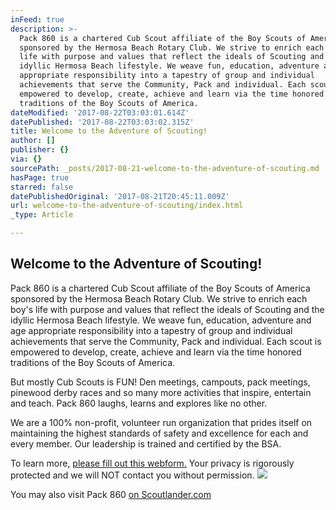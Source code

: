```yaml
---
inFeed: true
description: >-
  Pack 860 is a chartered Cub Scout affiliate of the Boy Scouts of America
  sponsored by the Hermosa Beach Rotary Club. We strive to enrich each boy’s
  life with purpose and values that reflect the ideals of Scouting and the
  idyllic Hermosa Beach lifestyle. We weave fun, education, adventure and age
  appropriate responsibility into a tapestry of group and individual
  achievements that serve the Community, Pack and individual. Each scout is
  empowered to develop, create, achieve and learn via the time honored
  traditions of the Boy Scouts of America.
dateModified: '2017-08-22T03:03:01.614Z'
datePublished: '2017-08-22T03:03:02.315Z'
title: Welcome to the Adventure of Scouting!
author: []
publisher: {}
via: {}
sourcePath: _posts/2017-08-21-welcome-to-the-adventure-of-scouting.md
hasPage: true
starred: false
datePublishedOriginal: '2017-08-21T20:45:11.009Z'
url: welcome-to-the-adventure-of-scouting/index.html
_type: Article

---
```

## Welcome to the Adventure of Scouting!

Pack 860 is a chartered Cub Scout affiliate of the Boy Scouts of America sponsored by the Hermosa Beach Rotary Club. We strive to enrich each boy's life with purpose and values that reflect the ideals of Scouting and the idyllic Hermosa Beach lifestyle. We weave fun, education, adventure and age appropriate responsibility into a tapestry of group and individual achievements that serve the Community, Pack and individual. Each scout is empowered to develop, create, achieve and learn via the time honored traditions of the Boy Scouts of America.

But mostly Cub Scouts is FUN! Den meetings, campouts, pack meetings, pinewood derby races and so many more activities that inspire, entertain and teach. Pack 860 laughs, learns and explores like no other.

We are a 100% non-profit, volunteer run organization that prides itself on maintaining the highest standards of safety and excellence for each and every member. Our leadership is trained and certified by the BSA.

To learn more, [please fill out this webform.][0] Your privacy is rigorously protected and we will NOT contact you without permission.
![](https://the-grid-user-content.s3-us-west-2.amazonaws.com/f7fc2bcc-bf43-4380-b22c-45d166d40f02.jpg)

You may also visit Pack 860 [on Scoutlander.com][1]

[0]: https://docs.google.com/forms/d/e/1FAIpQLSfsyb7MamLVRMVXkgEhgajQCJDygNzzWWhqPGEhHmbvXYISAg/viewform?usp=sf_link "New Scout Inquiry Form"
[1]: https://scoutlander.com/publicsite/unithome.aspx?UID=19278 "Pack 860 Scoutlander page"